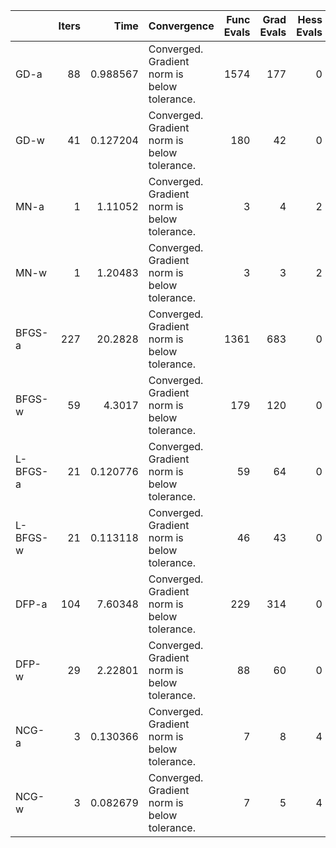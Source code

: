|          |   Iters |      Time | Convergence                                  |   Func Evals |   Grad Evals |   Hess Evals |
|:---------|--------:|----------:|:---------------------------------------------|-------------:|-------------:|-------------:|
| GD-a     |      88 |  0.988567 | Converged. Gradient norm is below tolerance. |         1574 |          177 |            0 |
| GD-w     |      41 |  0.127204 | Converged. Gradient norm is below tolerance. |          180 |           42 |            0 |
| MN-a     |       1 |  1.11052  | Converged. Gradient norm is below tolerance. |            3 |            4 |            2 |
| MN-w     |       1 |  1.20483  | Converged. Gradient norm is below tolerance. |            3 |            3 |            2 |
| BFGS-a   |     227 | 20.2828   | Converged. Gradient norm is below tolerance. |         1361 |          683 |            0 |
| BFGS-w   |      59 |  4.3017   | Converged. Gradient norm is below tolerance. |          179 |          120 |            0 |
| L-BFGS-a |      21 |  0.120776 | Converged. Gradient norm is below tolerance. |           59 |           64 |            0 |
| L-BFGS-w |      21 |  0.113118 | Converged. Gradient norm is below tolerance. |           46 |           43 |            0 |
| DFP-a    |     104 |  7.60348  | Converged. Gradient norm is below tolerance. |          229 |          314 |            0 |
| DFP-w    |      29 |  2.22801  | Converged. Gradient norm is below tolerance. |           88 |           60 |            0 |
| NCG-a    |       3 |  0.130366 | Converged. Gradient norm is below tolerance. |            7 |            8 |            4 |
| NCG-w    |       3 |  0.082679 | Converged. Gradient norm is below tolerance. |            7 |            5 |            4 |